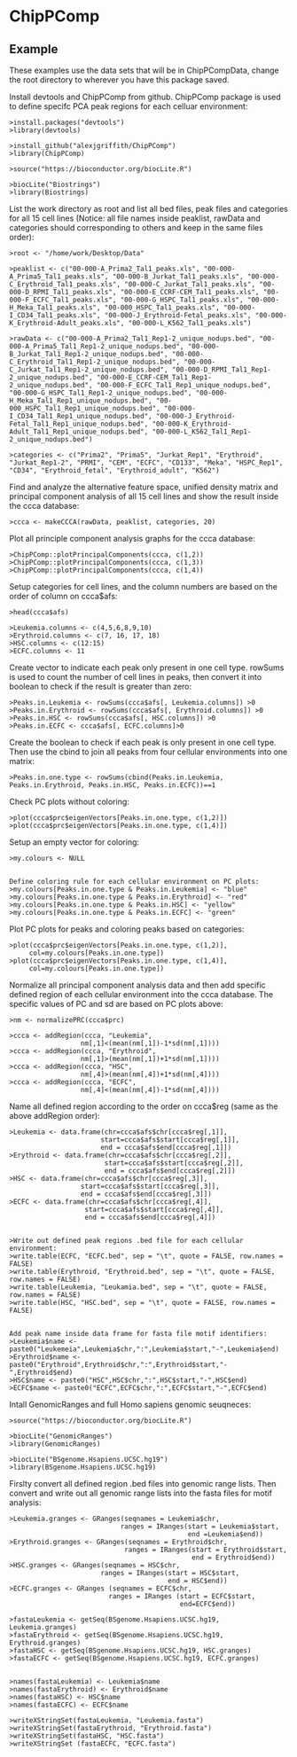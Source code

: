 # ChipPComp

## Example
These examples use the data sets that will be in ChipPCompData, change the root directory to wherever you have this package saved.

Install devtools and ChipPComp from github. ChipPComp package is used to define specifc PCA peak regions for each celluar environment:
```{r}
>install.packages("devtools")
>library(devtools)

>install_github("alexjgriffith/ChipPComp")
>library(ChipPComp)

>source("https://bioconductor.org/biocLite.R")

>biocLite("Biostrings")
>library(Biostrings)
```



List the work directory as root and list all bed files, peak files and categories for all 15 cell lines (Notice: all file names inside peaklist, rawData and categories should corresponding to others and keep in the same files order):
```{r
>root <- "/home/work/Desktop/Data"

>peaklist <- c("00-000-A_Prima2_Tal1_peaks.xls", "00-000-A_Prima5_Tal1_peaks.xls", "00-000-B_Jurkat_Tal1_peaks.xls", "00-000-C_Erythroid_Tal1_peaks.xls", "00-000-C_Jurkat_Tal1_peaks.xls", "00-000-D_RPMI_Tal1_peaks.xls", "00-000-E_CCRF-CEM_Tal1_peaks.xls", "00-000-F_ECFC_Tal1_peaks.xls", "00-000-G_HSPC_Tal1_peaks.xls", "00-000-H_Meka_Tal1_peaks.xls", "00-000_HSPC_Tal1_peaks.xls", "00-000-I_CD34_Tal1_peaks.xls", "00-000-J_Erythroid-Fetal_peaks.xls", "00-000-K_Erythroid-Adult_peaks.xls", "00-000-L_K562_Tal1_peaks.xls")

>rawData <- c("00-000-A_Prima2_Tal1_Rep1-2_unique_nodups.bed", "00-000-A_Prima5_Tal1_Rep1-2_unique_nodups.bed", "00-000-B_Jurkat_Tal1_Rep1-2_unique_nodups.bed", "00-000-C_Erythroid_Tal1_Rep1-2_unique_nodups.bed", "00-000-C_Jurkat_Tal1_Rep1-2_unique_nodups.bed", "00-000-D_RPMI_Tal1_Rep1-2_unique_nodups.bed", "00-000-E_CCRF-CEM_Tal1_Rep1-2_unique_nodups.bed", "00-000-F_ECFC_Tal1_Rep1_unique_nodups.bed", "00-000-G_HSPC_Tal1_Rep1-2_unique_nodups.bed", "00-000-H_Meka_Tal1_Rep1_unique_nodups.bed", "00-000_HSPC_Tal1_Rep1_unique_nodups.bed", "00-000-I_CD34_Tal1_Rep1_unique_nodups.bed", "00-000-J_Erythroid-Fetal_Tal1_Rep1_unique_nodups.bed", "00-000-K_Erythroid-Adult_Tal1_Rep1_unique_nodups.bed", "00-000-L_K562_Tal1_Rep1-2_unique_nodups.bed")

>categories <- c("Prima2", "Prima5", "Jurkat_Rep1", "Erythroid", "Jurkat_Rep1-2", "PRMI", "CEM", "ECFC", "CD133", "Meka", "HSPC_Rep1", "CD34", "Erythroid_fetal", "Erythroid_adult", "K562")
```


Find and analyze the alternative feature space, unified density matrix and principal component analysis of all 15 cell lines and show the result inside the ccca database:
```{r}
>ccca <- makeCCCA(rawData, peaklist, categories, 20)
```


Plot all principle component analysis graphs for the ccca database:
```{r}
>ChipPComp::plotPrincipalComponents(ccca, c(1,2))
>ChipPComp::plotPrincipalComponents(ccca, c(1,3))
>ChipPComp::plotPrincipalComponents(ccca, c(1,4))
```


Setup categories for cell lines, and the column numbers are based on the order of column on ccca$afs:
```{r
>head(ccca$afs)

>Leukemia.columns <- c(4,5,6,8,9,10)
>Erythroid.columns <- c(7, 16, 17, 18)
>HSC.columns <- c(12:15)
>ECFC.columns <- 11
```


Create vector to indicate each peak only present in one cell type. rowSums is used to count the number of cell lines in peaks, then convert it into boolean to check if the result is greater than zero:
```{r}
>Peaks.in.Leukemia <- rowSums(ccca$afs[, Leukemia.columns]) >0
>Peaks.in.Erythroid <- rowSums(ccca$afs[, Erythroid.columns]) >0
>Peaks.in.HSC <- rowSums(ccca$afs[, HSC.columns]) >0
>Peaks.in.ECFC <- ccca$afs[, ECFC.columns]>0
```


Create the boolean to check if each peak is only present in one cell type. Then use the cbind to join all peaks from four cellular environments into one matrix:
```{r}
>Peaks.in.one.type <- rowSums(cbind(Peaks.in.Leukemia, Peaks.in.Erythroid, Peaks.in.HSC, Peaks.in.ECFC))==1
```


Check PC plots without coloring:
```{r}
>plot(ccca$prc$eigenVectors[Peaks.in.one.type, c(1,2)])
>plot(ccca$prc$eigenVectors[Peaks.in.one.type, c(1,4)])
```


Setup an empty vector for coloring:
```{r}
>my.colours <- NULL


Define coloring rule for each cellular environment on PC plots:
>my.colours[Peaks.in.one.type & Peaks.in.Leukemia] <- "blue"
>my.colours[Peaks.in.one.type & Peaks.in.Erythroid] <- "red"
>my.colours[Peaks.in.one.type & Peaks.in.HSC] <- "yellow"
>my.colours[Peaks.in.one.type & Peaks.in.ECFC] <- "green"
```


Plot PC plots for peaks and coloring peaks based on categories:
```{r}
>plot(ccca$prc$eigenVectors[Peaks.in.one.type, c(1,2)], 
     col=my.colours[Peaks.in.one.type])
>plot(ccca$prc$eigenVectors[Peaks.in.one.type, c(1,4)], 
     col=my.colours[Peaks.in.one.type])
```



Normalize all principal component analysis data and then add specific defined region of each cellular environment into the ccca database. The specific values of PC and sd are based on PC plots above:
```{r}
>nm <- normalizePRC(ccca$prc)

>ccca <- addRegion(ccca, "Leukemia", 
                  nm[,1]<(mean(nm[,1])-1*sd(nm[,1])))
>ccca <- addRegion(ccca, "Erythroid", 
                  nm[,1]>(mean(nm[,1])+1*sd(nm[,1])))
>ccca <- addRegion(ccca, "HSC", 
                  nm[,4]>(mean(nm[,4])+1*sd(nm[,4])))
>ccca <- addRegion(ccca, "ECFC", 
                  nm[,4]<(mean(nm[,4])-1*sd(nm[,4])))
```


Name all defined region according to the order on ccca$reg (same as the above addRegion order):
```{r}
>Leukemia <- data.frame(chr=ccca$afs$chr[ccca$reg[,1]],
                       start=ccca$afs$start[ccca$reg[,1]], 
                       end = ccca$afs$end[ccca$reg[,1]])
>Erythroid <- data.frame(chr=ccca$afs$chr[ccca$reg[,2]],
                        start=ccca$afs$start[ccca$reg[,2]], 
                        end = ccca$afs$end[ccca$reg[,2]])
>HSC <- data.frame(chr=ccca$afs$chr[ccca$reg[,3]],
                  start=ccca$afs$start[ccca$reg[,3]], 
                  end = ccca$afs$end[ccca$reg[,3]])
>ECFC <- data.frame(chr=ccca$afs$chr[ccca$reg[,4]],
                   start=ccca$afs$start[ccca$reg[,4]], 
                   end = ccca$afs$end[ccca$reg[,4]])


>Write out defined peak regions .bed file for each cellular environment:
>write.table(ECFC, "ECFC.bed", sep = "\t", quote = FALSE, row.names = FALSE)
>write.table(Erythroid, "Erythroid.bed", sep = "\t", quote = FALSE, row.names = FALSE)
>write.table(Leukemia, "Leukamia.bed", sep = "\t", quote = FALSE, row.names = FALSE)
>write.table(HSC, "HSC.bed", sep = "\t", quote = FALSE, row.names = FALSE)


Add peak name inside data frame for fasta file motif identifiers:
>Leukemia$name <- paste0("Leukemeia",Leukemia$chr,":",Leukemia$start,"-",Leukemia$end)
>Erythroid$name <- paste0("Erythroid",Erythroid$chr,":",Erythroid$start,"-",Erythroid$end)
>HSC$name <- paste0("HSC",HSC$chr,":",HSC$start,"-",HSC$end)
>ECFC$name <- paste0("ECFC",ECFC$chr,":",ECFC$start,"-",ECFC$end)
```


Intall GenomicRanges and full Homo sapiens genomic seuqneces:
```{r
>source("https://bioconductor.org/biocLite.R")

>biocLite("GenomicRanges")
>library(GenomicRanges)

>biocLite("BSgenome.Hsapiens.UCSC.hg19")
>library(BSgenome.Hsapiens.UCSC.hg19)
```


Firslty convert all defined region .bed files into genomic range lists. Then convert and write out all genomic range lists into the fasta files for motif analysis:
```{r}
>Leukemia.granges <- GRanges(seqnames = Leukemia$chr, 
                            ranges = IRanges(start = Leukemia$start, 
                                             end =Leukemia$end))
>Erythroid.granges <- GRanges(seqnames = Erythroid$chr, 
                             ranges = IRanges(start = Erythroid$start, 
                                              end = Erythroid$end))
>HSC.granges <- GRanges(seqnames = HSC$chr, 
                       ranges = IRanges(start = HSC$start, 
                                        end = HSC$end))
>ECFC.granges <- GRanges (seqnames = ECFC$chr, 
                         ranges = IRanges (start = ECFC$start, 
                                           end=ECFC$end))

>fastaLeukemia <- getSeq(BSgenome.Hsapiens.UCSC.hg19, Leukemia.granges)
>fastaErythroid <- getSeq(BSgenome.Hsapiens.UCSC.hg19, Erythroid.granges)
>fastaHSC <- getSeq(BSgenome.Hsapiens.UCSC.hg19, HSC.granges)
>fastaECFC <- getSeq(BSgenome.Hsapiens.UCSC.hg19, ECFC.granges)


>names(fastaLeukemia) <- Leukemia$name
>names(fastaErythroid) <- Erythroid$name
>names(fastaHSC) <- HSC$name
>names(fastaECFC) <- ECFC$name

>writeXStringSet(fastaLeukemia, "Leukemia.fasta")
>writeXStringSet(fastaErythroid, "Erythroid.fasta")
>writeXStringSet(fastaHSC, "HSC.fasta")
>writeXStringSet (fastaECFC, "ECFC.fasta")
```

